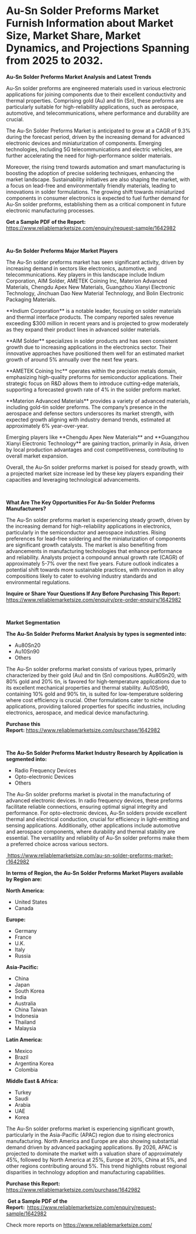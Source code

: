 <p><h1>Au-Sn Solder Preforms Market Furnish Information about Market Size, Market Share, Market Dynamics, and Projections Spanning from 2025 to 2032.</h1></p><p><strong>Au-Sn Solder Preforms Market Analysis and Latest Trends</strong></p>
<p><p>Au-Sn solder preforms are engineered materials used in various electronic applications for joining components due to their excellent conductivity and thermal properties. Comprising gold (Au) and tin (Sn), these preforms are particularly suitable for high-reliability applications, such as aerospace, automotive, and telecommunications, where performance and durability are crucial.</p><p>The Au-Sn Solder Preforms Market is anticipated to grow at a CAGR of 9.3% during the forecast period, driven by the increasing demand for advanced electronic devices and miniaturization of components. Emerging technologies, including 5G telecommunications and electric vehicles, are further accelerating the need for high-performance solder materials. </p><p>Moreover, the rising trend towards automation and smart manufacturing is boosting the adoption of precise soldering techniques, enhancing the market landscape. Sustainability initiatives are also shaping the market, with a focus on lead-free and environmentally friendly materials, leading to innovations in solder formulations. The growing shift towards miniaturized components in consumer electronics is expected to fuel further demand for Au-Sn solder preforms, establishing them as a critical component in future electronic manufacturing processes.</p></p>
<p><strong>Get a Sample PDF of the Report:&nbsp;</strong> <a href="https://www.reliablemarketsize.com/enquiry/request-sample/1642982?utm_campaign=1939&utm_medium=2&utm_source=Github&utm_content=ia&utm_term=12012025&utm_id=au-sn-solder-preforms">https://www.reliablemarketsize.com/enquiry/request-sample/1642982</a></p>
<p>&nbsp;</p>
<p><strong>Au-Sn Solder Preforms Major Market Players</strong></p>
<p><p>The Au-Sn solder preforms market has seen significant activity, driven by increasing demand in sectors like electronics, automotive, and telecommunications. Key players in this landscape include Indium Corporation, AIM Solder, AMETEK Coining Inc, Materion Advanced Materials, Chengdu Apex New Materials, Guangzhou Xianyi Electronic Technology, Jinchuan Dao New Material Technology, and Bolin Electronic Packaging Materials.</p><p>**Indium Corporation** is a notable leader, focusing on solder materials and thermal interface products. The company reported sales revenue exceeding $300 million in recent years and is projected to grow moderately as they expand their product lines in advanced solder materials.</p><p>**AIM Solder** specializes in solder products and has seen consistent growth due to increasing applications in the electronics sector. Their innovative approaches have positioned them well for an estimated market growth of around 5% annually over the next few years.</p><p>**AMETEK Coining Inc** operates within the precision metals domain, emphasizing high-quality preforms for semiconductor applications. Their strategic focus on R&D allows them to introduce cutting-edge materials, supporting a forecasted growth rate of 4% in the solder preform market.</p><p>**Materion Advanced Materials** provides a variety of advanced materials, including gold-tin solder preforms. The company’s presence in the aerospace and defense sectors underscores its market strength, with expected growth aligning with industry demand trends, estimated at approximately 6% year-over-year.</p><p>Emerging players like **Chengdu Apex New Materials** and **Guangzhou Xianyi Electronic Technology** are gaining traction, primarily in Asia, driven by local production advantages and cost competitiveness, contributing to overall market expansion.</p><p>Overall, the Au-Sn solder preforms market is poised for steady growth, with a projected market size increase led by these key players expanding their capacities and leveraging technological advancements.</p></p>
<p>&nbsp;</p>
<p><strong>What Are The Key Opportunities For Au-Sn Solder Preforms Manufacturers?</strong></p>
<p><p>The Au-Sn solder preforms market is experiencing steady growth, driven by the increasing demand for high-reliability applications in electronics, particularly in the semiconductor and aerospace industries. Rising preferences for lead-free soldering and the miniaturization of components are significant growth catalysts. The market is also benefiting from advancements in manufacturing technologies that enhance performance and reliability. Analysts project a compound annual growth rate (CAGR) of approximately 5-7% over the next five years. Future outlook indicates a potential shift towards more sustainable practices, with innovation in alloy compositions likely to cater to evolving industry standards and environmental regulations.</p></p>
<p><strong>Inquire or Share Your Questions If Any Before Purchasing This Report:</strong> <a href="https://www.reliablemarketsize.com/enquiry/pre-order-enquiry/1642982?utm_campaign=1939&utm_medium=2&utm_source=Github&utm_content=ia&utm_term=12012025&utm_id=au-sn-solder-preforms">https://www.reliablemarketsize.com/enquiry/pre-order-enquiry/1642982</a></p>
<p>&nbsp;</p>
<p><strong>Market Segmentation</strong></p>
<p><strong>The Au-Sn Solder Preforms Market Analysis by types is segmented into:</strong></p>
<p><ul><li>Au80Sn20</li><li>Au10Sn90</li><li>Others</li></ul></p>
<p><p>The Au-Sn solder preforms market consists of various types, primarily characterized by their gold (Au) and tin (Sn) compositions. Au80Sn20, with 80% gold and 20% tin, is favored for high-temperature applications due to its excellent mechanical properties and thermal stability. Au10Sn90, containing 10% gold and 90% tin, is suited for low-temperature soldering where cost efficiency is crucial. Other formulations cater to niche applications, providing tailored properties for specific industries, including electronics, aerospace, and medical device manufacturing.</p></p>
<p><strong>Purchase this Report:&nbsp;</strong><a href="https://www.reliablemarketsize.com/purchase/1642982?utm_campaign=1939&utm_medium=2&utm_source=Github&utm_content=ia&utm_term=12012025&utm_id=au-sn-solder-preforms">https://www.reliablemarketsize.com/purchase/1642982</a></p>
<p>&nbsp;</p>
<p><strong>The Au-Sn Solder Preforms Market Industry Research by Application is segmented into:</strong></p>
<p><ul><li>Radio Frequency Devices</li><li>Opto-electronic Devices</li><li>Others</li></ul></p>
<p><p>The Au-Sn solder preforms market is pivotal in the manufacturing of advanced electronic devices. In radio frequency devices, these preforms facilitate reliable connections, ensuring optimal signal integrity and performance. For opto-electronic devices, Au-Sn solders provide excellent thermal and electrical conduction, crucial for efficiency in light-emitting and sensing applications. Additionally, other applications include automotive and aerospace components, where durability and thermal stability are essential. The versatility and reliability of Au-Sn solder preforms make them a preferred choice across various sectors.</p></p>
<p><a href="https://www.reliablemarketsize.com/au-sn-solder-preforms-market-r1642982?utm_campaign=1939&utm_medium=2&utm_source=Github&utm_content=ia&utm_term=12012025&utm_id=au-sn-solder-preforms">&nbsp;https://www.reliablemarketsize.com/au-sn-solder-preforms-market-r1642982</a></p>
<p><strong>In terms of Region, the Au-Sn Solder Preforms Market Players available by Region are:</strong></p>
<p>
    <p> <strong> North America: </strong>
        <ul>
            <li>United States</li>
            <li>Canada</li>
        </ul>
        </p> 
    <p> <strong> Europe: </strong>
        <ul>
            <li>Germany</li>
            <li>France</li>
            <li>U.K.</li>
            <li>Italy</li>
            <li>Russia</li>
        </ul>
        </p> 
    <p> <strong> Asia-Pacific: </strong>
        <ul>
            <li>China</li>
            <li>Japan</li>
            <li>South Korea</li>
            <li>India</li>
            <li>Australia</li>
            <li>China Taiwan</li>
            <li>Indonesia</li>
            <li>Thailand</li>
            <li>Malaysia</li>
        </ul>
        </p> 
    <p> <strong> Latin America: </strong>
        <ul>
            <li>Mexico</li>
            <li>Brazil</li>
            <li>Argentina Korea</li>
            <li>Colombia</li>
        </ul>
        </p> 
    <p> <strong> Middle East & Africa: </strong>
        <ul>
            <li>Turkey</li>
            <li>Saudi</li>
            <li>Arabia</li>
            <li>UAE</li>
            <li>Korea</li>
        </ul>
    </p>
    </p>
<p><p>The Au-Sn solder preforms market is experiencing significant growth, particularly in the Asia-Pacific (APAC) region due to rising electronics manufacturing. North America and Europe are also showing substantial demand driven by advanced packaging applications. By 2026, APAC is projected to dominate the market with a valuation share of approximately 45%, followed by North America at 25%, Europe at 20%, China at 5%, and other regions contributing around 5%. This trend highlights robust regional disparities in technology adoption and manufacturing capabilities.</p></p>
<p><strong>Purchase this Report: </strong><a href="https://www.reliablemarketsize.com/purchase/1642982?utm_campaign=1939&utm_medium=2&utm_source=Github&utm_content=ia&utm_term=12012025&utm_id=au-sn-solder-preforms">https://www.reliablemarketsize.com/purchase/1642982</a></p>
<p>&nbsp;<strong>Get a Sample PDF of the Report:&nbsp;&nbsp;</strong><a href="https://www.reliablemarketsize.com/enquiry/request-sample/1642982?utm_campaign=1939&utm_medium=2&utm_source=Github&utm_content=ia&utm_term=12012025&utm_id=au-sn-solder-preforms">https://www.reliablemarketsize.com/enquiry/request-sample/1642982</a></p>
<p><strong></strong></p>
<p>Check more reports on <a href="https://www.reliablemarketsize.com/?utm_campaign=1939&utm_medium=2&utm_source=Github&utm_content=ia&utm_term=12012025&utm_id=au-sn-solder-preforms">https://www.reliablemarketsize.com/</a></p>